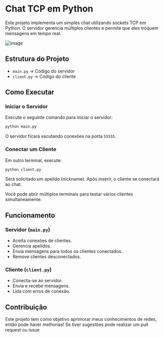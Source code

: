 # Chat TCP em Python

Este projeto implementa um simples chat utilizando sockets TCP em Python. O servidor gerencia múltiplos clientes e permite que eles troquem mensagens em tempo real.

![image](https://github.com/user-attachments/assets/87b2a879-5501-4039-b354-c89dcff707bb)


## Estrutura do Projeto

- `main.py` → Código do servidor
- `client.py` → Código do cliente

## Como Executar

### Iniciar o Servidor

Execute o seguinte comando para iniciar o servidor:
```bash
python main.py
```
O servidor ficará escutando conexões na porta `55555`.

### Conectar um Cliente

Em outro terminal, execute:
```bash
python client.py
```
Será solicitado um apelido (nickname). Após inserir, o cliente se conectará ao chat.

Você pode abrir múltiplos terminais para testar vários clientes simultaneamente.

## Funcionamento

### Servidor (`main.py`)
- Aceita conexões de clientes.
- Gerencia apelidos.
- Envia mensagens para todos os clientes conectados.
- Remove clientes desconectados.

### Cliente (`client.py`)
- Conecta-se ao servidor.
- Envia e recebe mensagens.
- Lida com erros de conexão.

## Contribuição 
Este projeto tem como objetivo aprimorar meus conhecimentos de redes, então pode haver melhorias! Se tiver sugestões pode realizar um pull request ou issue


